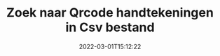 ---
############################# Static ############################
layout: "auto-gen-signature"
date: 2022-03-01T15:12:22
draft: false
operation: Search
signaturetype: Qrcode
fileformat: Csv
productName: .NET
lang: nl
productCode: net
otherformats: pdf doc docx docm dot dotm dotx odt ott rtf xls xlsx xlsm xlsb csv ods ots xltx xltm ppt pptx pps ppsx odp otp potx potm pptm ppsm png jpg bmp gif tiff svg webp wmf
breadcrumb: Search Qrcode signatures at Csv with C#

############################# Head ############################
head_title: "Zoek naar Qrcode handtekeningen in Csv bestand in C#"
head_description: "Gebruik .NET om te zoeken naar Qrcode handtekeningen in Csv bestanden met een paar regels code."

############################# Header ############################
title: "Zoek naar Qrcode handtekeningen in Csv bestand"
description: ".NET native API maakt het mogelijk om te zoeken naar Qrcode handtekeningen in reeds ondertekende Csv bestanden. Voer geavanceerd zoeken naar elektronische handtekeningen uit in uw Csv-documenten met een paar regels code."
bg_image: "https://cms.admin.containerize.com/templates/aspose/App_Themes/V3/images/bg/header1.png"
bg_overlay: false
button:
    enable: true

############################# SubMenu ############################
submenu:
    enable: true

    left:
        img_alt: "GroupDocs.Signature for .NET"
        image: "https://cms.admin.containerize.com/templates/groupdocs/images/product-logos/90x90-noborder/groupdocsature-net.png"
        product: "GroupDocs.Signature"
        platform: ".NET"



############################# About ############################
about:
    enable: true
    title: "Over GroupDocs.Signature for .NET API"
    content: |
        [GroupDocs.Signature for .NET](https://products.groupdocs.com/signature/net/) biedt .NET API voor het verwerken van documenten met behulp van verschillende soorten handtekeningen, zoals teksten, afbeeldingen, digitale certificaten, streepjescodes, QR-codes, stempels of metadata. Gebruikers kunnen elektronische handtekeningen toevoegen, verwijderen, bijwerken, verifiëren of zoeken in PDF's, MS Word-documenten, MS Excel-werkmappen, MS PowerPoint-presentaties, Adobe Photoshop-bestanden en verschillende afbeeldingsindelingen, met extra ondersteuning voor het naar behoefte aanpassen van de eigenschappen van handtekeningen.
    

############################# Steps ############################
steps:
    enable: true
    title_left: "Zoeken naar handtekeningen van Qrcode in Csv"
    content_left: |
        [GroupDocs.Signature for .NET](https://products.groupdocs.com/signature/net/) maakt het voor .NET-ontwikkelaars gemakkelijker om te zoeken naar Qrcode-handtekeningen in Csv-bestanden vanuit hun applicaties door een paar eenvoudige stappen te implementeren.
        
        * Maak een nieuw exemplaar van de Signature-klasse en geef het brondocumentpad door als een constructorparameter.
        * Instantieer het SearchOptions-object volgens uw vereisten en specificeer zoekopties.
        * Roep de zoekmethode van de instantie van de Signature-klasse aan en geef er SearchOptions aan.
        * Verwerk zoekresultaten overeenkomstig uw eisen.

    title_right: "systeem vereisten"
    content_right: |
        GroupDocs.Signature for .NET worden ondersteund op alle belangrijke platforms en besturingssystemen. Voordat u de onderstaande code uitvoert, moet u ervoor zorgen dat de volgende vereisten op uw systeem zijn geïnstalleerd.

        * Besturingssystemen: Microsoft Windows, Linux, MacOS
        * Ontwikkelomgevingen: Microsoft Visual Studio, Xamarin, MonoDevelop
        * Frameworks: .NET Framework, .NET Standard, .NET Core, Mono
        * Download de nieuwste versie van GroupDocs.Signature for .NET van [Nuget](https://www.nuget.org/packages/groupdocs.signature)
         
    code: |
        ```csharp    
                
        // Set up input Csv file
        string filePath = "input.csv";

        // Instantiate Signature for input file
        using (GroupDocs.Signature.Signature signature = new GroupDocs.Signature.Signature(filePath))
        {
                //Create search options
                QrCodeSearchOptions options = new QrCodeSearchOptions()
                {
                    // specify special pages to search on 
                    AllPages = false,
                    // single page number
                    PageNumber = 1,
                    // set up text match type
                    MatchType = TextMatchType.Contains,
                    // specify text pattern to search
                    Text = "Text signature",
                    // return  Qrcode images for processing
                    ReturnContent = true,
                    // set up type of returned  Qrcode images
                    ReturnContentType = FileType.PNG
                };

                // search for Qrcode signatures in Csv document
                List<QrCodeSignature> signatures = signature.Search<QrCodeSignature>(options);

                // process signatures which were found                
                foreach (QrCodeSignature item in signatures)
                {
                    //...
                }
        }

        ```

############################# Demos ############################
demos:
    enable: true
    title: "Zoeken naar Qrcode elektronische handtekeningen Live demo"
    content: |
       Zoek nu in het document naar verschillende elektronische handtekeningen voor Csv-bestanden door naar de website [GroupDocs.Signature App](https://products.groupdocs.app/signature/family) te gaan.

        
############################# More Formats ############################
more_formats:
    enable: true
    title: "Zoek naar andere Qrcode handtekeningen met C#"
    content: |
        "Elektronische handtekeningen zoeken in verschillende documenten. Vind handtekeningen van een van de populaire bestandsindelingen, zoals hieronder weergegeven."
    format: 
           
       
back_to_top:
    enable: true
---